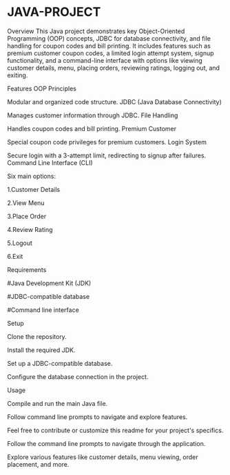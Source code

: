 # JAVA-PROJECT

Overview
This Java project demonstrates key Object-Oriented Programming (OOP) concepts, JDBC for database connectivity, and file handling for coupon codes and bill printing. It includes features such as premium customer coupon codes, a limited login attempt system, signup functionality, and a command-line interface with options like viewing customer details, menu, placing orders, reviewing ratings, logging out, and exiting.

Features
OOP Principles

Modular and organized code structure.
JDBC (Java Database Connectivity)

Manages customer information through JDBC.
File Handling

Handles coupon codes and bill printing.
Premium Customer

Special coupon code privileges for premium customers.
Login System

Secure login with a 3-attempt limit, redirecting to signup after failures.
Command Line Interface (CLI)

Six main options:
  
  1.Customer Details
  
  2.View Menu
  
  3.Place Order
  
  4.Review Rating
  
  5.Logout
  
  6.Exit

  
Requirements

#Java Development Kit (JDK)

#JDBC-compatible database


#Command line interface


Setup


Clone the repository.

Install the required JDK.

Set up a JDBC-compatible database.

Configure the database connection in the project.


Usage


Compile and run the main Java file.

Follow command line prompts to navigate and explore features.

Feel free to contribute or customize this readme for your project's specifics.

Follow the command line prompts to navigate through the application.

Explore various features like customer details, menu viewing, order placement, and more.

